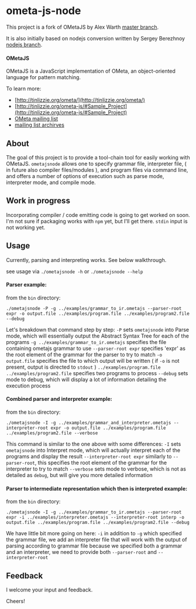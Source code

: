 ometa-js-node
====

This project is a fork of OMetaJS by Alex Warth [master branch](https://github.com/alexwarth/ometa-js).

It is also initially based on nodejs conversion written by Sergey Berezhnoy [nodejs branch](https://github.com/veged/ometa-js).

#### OMetaJS

OMetaJS is a JavaScript implementation of OMeta, an object-oriented language for pattern matching. 

To learn more:

* [http://tinlizzie.org/ometa/](http://tinlizzie.org/ometa/)
* [http://tinlizzie.org/ometa-js/#Sample_Project](http://tinlizzie.org/ometa-js/#Sample_Project)
* [OMeta mailing list](http://vpri.org/mailman/listinfo/ometa)
* [mailing list archirves](http://vpri.org/pipermail/ometa/)

About
----
The goal of this project is to provide a tool-chain tool for easily working with OMetaJS. `ometajsnode` allows one to specify grammar file, interpreter file, ( in future also compiler files/modules ), and program files via command line, and offers a number of options of execution such as parse mode, interpreter mode, and compile mode.

Work in progress
----
Incorporating compiler / code emitting code is going to get worked on soon.
I'm not sure if packaging works with `npm` yet, but I'll get there.
`stdin` input is not working yet.

Usage
----

Currently, parsing and interpreting works. See below walkthrough.

see usage via `./ometajsnode -h` or `./ometajsnode --help`

#### Parser example:

from the `bin` directory:

`./ometajsnode -P -g ../examples/grammar_to_ir.ometajs --parser-root expr -o output.file ../examples/program.file ../examples/program2.file --debug`

Let's breakdown that command step by step:
`-P` sets `ometajsnode` into Parse mode, which will essentially output the Abstract Syntax Tree for each of the programs
`-g ../examples/grammar_to_ir.ometajs` specifies the file containing ometajs grammar to use
`--parser-root expr` specifies 'expr' as the root element of the grammar for the parser to try to match
`-o output.file` specifies the file to which output will be written ( if `-o` is not present, output is directed to `stdout` )
`../examples/program.file ../examples/program2.file` specifies two programs to process
`--debug` sets mode to debug, which will display a lot of information detailing the execution process

#### Combined parser and interpreter example:

from the `bin` directory:

`./ometajsnode -I -g ../examples/grammar_and_interpreter.ometajs --interpreter-root expr -o output.file ../examples/program.file ../examples/program2.file --verbose`

This command is similar to the one above with some differences:
`-I` sets `ometajsnode` into Interpret mode, which will actually interpret each of the programs and display the result
`--interpreter-root expr` similarly to `--parser-root`, this specifies the root element of the grammar for the interpreter to try to match
`--verbose` sets mode to verbose, which is not as detailed as `debug`, but will give you more detailed information

#### Parser to intermediate representation which then is interpreted example:

from the `bin` directory:

`./ometajsnode -I -g ../examples/grammar_to_ir.ometajs --parser-root expr -i ../examples/interpreter.ometajs --interpreter-root interp -o output.file ../examples/program.file ../examples/program2.file --debug`

We have little bit more going on here:
`-i` in addition to `-g` which specified the grammar file, we add an interpreter file that will work with the output of parsing according to grammar file
because we specified both a grammar and an interpreter, we need to provide both `--parser-root` and `--interpreter-root`

Feedback
----

I welcome your input and feedback.

Cheers!